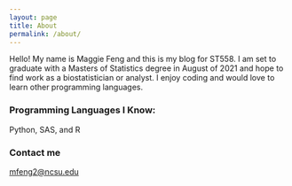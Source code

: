 ```yaml
---
layout: page
title: About
permalink: /about/
---
```


Hello! My name is Maggie Feng and this is my blog for ST558. I am set to graduate with a Masters of Statistics degree in August of 2021 and hope to find work as a biostatistician or analyst. I enjoy coding and would love to learn other programming languages.

### Programming Languages I Know:

Python, SAS, and R


### Contact me

[mfeng2@ncsu.edu](mailto:mfeng2@ncsu.edu)
